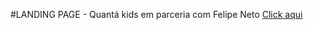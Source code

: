 #LANDING PAGE - Quantá kids em parceria com Felipe Neto 
[Click aqui](https://marlon-web.github.io/quata/)